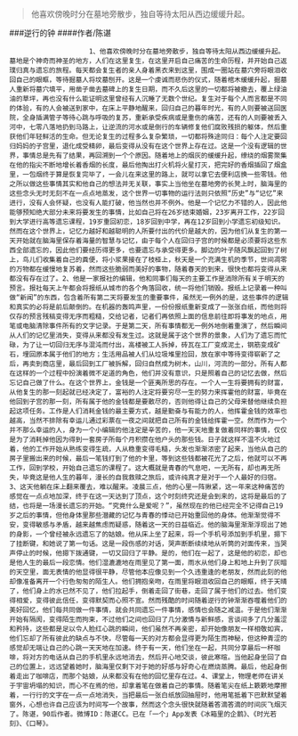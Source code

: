 > 他喜欢傍晚时分在墓地旁散步，独自等待太阳从西边缓缓升起。

###逆行的钟
####作者/陈谌

						1、他喜欢傍晚时分在墓地旁散步，独自等待太阳从西边缓缓升起。墓地是个神奇而神圣的地方，人们在这里复生，在这里开启自己痛苦的生命历程，并开始自己返璞归真与遗忘的旅程。每天都会复生者的亲人身着黑衣来到这里，围成一圈站在墓穴旁将眼泪收回自己的眼眶，等待掘墓人将坟墓刨开。这是一个虔诚而悲伤的仪式，随着棺木缓缓升起，掘墓人重新将墓穴填平，用凿子凿去墓碑上的复生日期，而不久后这里的一切都将被撤去，覆上绿油油的草坪，再也没有什么能证明这里曾经有人沉睡了无数个世纪。复生对于每个人而言都是不同的体验，有的人会被送到家中，在床上平静地醒来，回归自己的暮年时光，有的人则要被送回医院，全身插满管子等待心跳与呼吸的复苏，重新承受疾病或是重伤的痛苦，还有的人则要被丢入河中，七零八落地扔到马路上，让逆流的河水或是倒行的车辆修复他们腐败残损的躯体，然后重获他们年轻鲜活的生命。但无论复生的过程多么复杂繁琐，一切都将殊途同归：每个人注定要回归妈妈的子宫里，退化成受精卵，最后变得从没有在这个世界上存在过。这是一个没有逻辑的世界，事情总是先有了结果，再回溯到一个个原因。随着地上的烟灰的缓缓升起，缭绕的烟雾聚集在他的指尖不断地增长着香烟的长度，最后他掏出打火机将火星打灭，把完好的香烟插回了烟盒里，一包烟终于算是恢复完毕了，一会儿在来这里的路上，就可以拿它去便利店换一些零钱。他之所以做这些事情其实和他自己的想法并无关联，事实上当他坐在墓地旁的长凳上时，脑海里的这些念头无时无刻不在一点点地蒸发，这个世界一切事物的运行法则只依照“历史”与“记忆”来进行，没有人会怀疑，也没有人能打破，他当然也并不例外。他是一个记忆力不错的人，因此他能够预知绝大部分未来将要发生的事情，比如自己将在26岁结束婚姻，23岁离开工作，22岁回到大学进行高等遗忘课程，19岁重回初恋，18岁回到中学，再在12岁回到小学遗忘初级知识。然而在这个世界上，记忆力越好和越聪明的人所要付出的代价是越大的，因为他们从复生的第一天开始就在脑海里保存着海量的智慧与记忆，由于每个人在回归子宫的时候都是必须要将这些东西全部遗忘的，因此他们要经历得更多，也要遗忘与承受得更多。脚边的叶子随风飘起回到了树上，鸟儿们收集着自己的粪便，将小浆果接在了枝桠上，秋天是一个充满生机的季节，世间凋零的万物都在缓慢地复苏着，然而这些脆弱而美好的事物，随着春天的到来，很快也都将变得从来都没有存在过了。2、他是一家报社的编辑，他和同事们每天的主要工作是消除所有关于明天的预言。报社每天上午都会将报纸从城市的各个角落回收，统一将他们销毁。报纸上记录着一种叫做“新闻”的东西，包含着所有第二天将要发生的重要事件，虽然无一例外的是，这些事件的逻辑和真实的必将是前后颠倒的。在机器的轰鸣声里，一份份报纸重新变成了一张张白纸，而他则将仅存的预言残稿变得无序而粗糙，交给记者，记者们再依照上面的信息前往即将事发的地点，用笔或电脑清除事件所有的文字记录。于是第二天，所有事情都无一例外地倒着重演了，然后瞬间从人们的记忆里消失，变得从来都没有发生过。这就是属于这个世界的景象，人们为了遗忘而忙碌，为了让一切回归无序与混沌而付出，高楼被工人拆掉，砖瓦在工厂变成泥土，钢筋变成矿石，埋回原本属于他们的地方；生活用品被人们从垃圾堆里捡回，放在家中等待变得崭新了之后，再卖到商店里，最后回到工厂被拆解，回归自然成为树木，山川，河流的一部分。所有人都在这样的一个过程中扮演着微不足道的角色，他们并没有意识，只是照着自己的记忆去做，然后忘记自己做了什么。在这个世界上，金钱是一个匪夷所思的存在。一个人一生将要拥有的财富，从他复生的那一刻起就已经决定了，富裕的人注定将要穷尽一生的努力来挥霍他的财富，毕竟在他回到子宫的那一刻，所有属于他的金钱都是要散尽的，否则他得让自己的父母来替他继续负担起这项任务。工作是人们消耗金钱的最主要方式，越是勤奋与有能力的人，他挥霍金钱的效率也越高，当然不排除有幸运儿通过彩票在一夜之间就把自己所有的金钱给挥霍一空。然而作为一个并不那么幸运的人，身为一个小编辑的他注定是辛苦的，他一天天地重复做着同样的事情，仅仅是为了消耗掉他因为得到一套房子所每个月积攒在他户头的那些钱。日子就这样不温不火地过着，他的工作开始从熟练变得生疏，人从稳重变得毛糙，头发也渐渐浓密了起来，当他从自己的房子里搬出来的时候，最后一笔钱打到了他的卡里，等到这些钱都被花光了之后，他就可以不再工作，回到学校，开始自己遗忘的课程了。这大概就是青春的气息吧，一无所有，却也再无所失，毕竟这是他人生的暮年，漫长的自我救赎之旅后，或许纯真才是对于一个人最好的归宿。3、这天他躺在床上翻来覆去，难以醒来。凌晨三点，他的心里一阵揪紧，这一年来这种痛苦的感觉在一点点地加深，终于在这一天达到了顶点，这个时刻终究还是会到来的，这将是最后的了结，也将是一场漫长遗忘的开始。“究竟什么是爱呢？”，虽然现在的他已经完全不记得自己19岁之后的事情，但他身体里那些潜藏的记忆与青春的悸动已开始重回他的身体。他渐渐觉得不安，变得敏感与矛盾，越来越焦虑而疑惑，随着这一天的日益临近。他的脑海里渐渐浮现出了她的身影，一个曾经被永远遗忘了的姑娘。他从床上坐了起来，将一个手机号添加到手机里，摁下了挂断键，和她说了第一句话。这是一段伤感的对话，哭声断断续续地从听筒的对面传来，当哭声停止的时候，他摁下拨通键，一切又回归了平静。是的，他们在一起了，这是他的初恋，却也是他人生的最后一段恋情。他们湿漉漉地在雨里见了第一面，雨水从他们身上和地上升到了灰暗的天空里，面无表情的他显得很平静，尽管他本应像见到一个久违重逢的老朋友，然而此刻的他却像准备离开一个行色匆匆的陌生人。他们拥抱亲吻，在雨里将眼泪收回自己的眼眶，终于天晴了，他们身上的水已然不见了，他们拉起手，倒着走回了街巷，走回了属于他们的过去。他们变得相爱，变得彼此信任，变得默契而心照不宣。然而残酷的时间随着逆行的钟渐渐吞噬着他们的美好回忆，他们每共同做一件事情，就会共同遗忘一件事情，感情也会随之减温。于是他们渐渐开始有隔阂，变得陌生而拘束，不过他们之间也回归了几分激情与新鲜感，言谈间多了几分羞涩和矜持，这些都是足以令人脸红心跳的瞬间，他们虽然不再亲密，却开始像朋友一样相敬如宾，他们忘却了所有彼此的缺点与不快，尽管每一天的对方都会显得更为陌生而神秘，但这种青涩的感觉却无端让自己的心跳一天天地在加速。终于有一天，他们坐在一起，共同分享最后一杯咖啡，将对方的电话从自己的手机里永远地消去，然后开心地交谈，彼此寒暄。当他起身坐回了自己的位置上，远远望着她时，脑海里仅剩下对于她的好感与好奇心在燃烧蒸腾。最后，他起身倒着走出了咖啡店，而那个姑娘，从来都没有在他的回忆里存在过。4、课堂上，物理老师在讲关于宇宙坍塌的知识，而心不在焉的他，却拿着笔在做着自己的事情。随着笔尖在纸上簌簌地摩擦着，一行行的文字在一点一点地消失，当把最后一张白纸放回抽屉时，他用笔抵着下巴默默望着窗外，心想也许自己应该为时间写一个故事，然而这个念头很快就随着答滴答滴的时间灰飞烟灭了。陈谌，90后作者。微博ID：陈谌CC。已在「一个」App发表《冰箱里的企鹅》、《时光若刻》、《口琴》。 